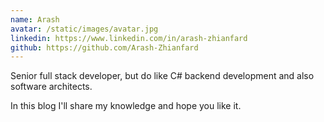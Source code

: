 ```yaml
---
name: Arash
avatar: /static/images/avatar.jpg
linkedin: https://www.linkedin.com/in/arash-zhianfard
github: https://github.com/Arash-Zhianfard
---
```


Senior full stack developer, but do like C# backend development and also software architects.

In this blog I'll share my knowledge and hope you like it.
